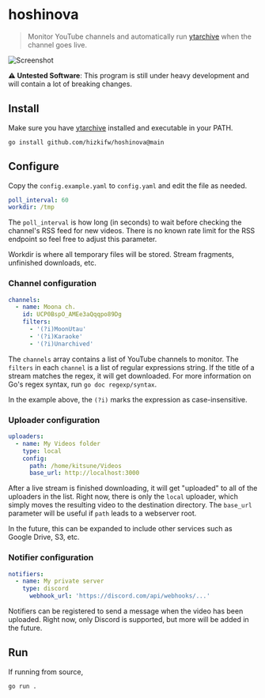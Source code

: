 # hoshinova

> Monitor YouTube channels and automatically run
> [ytarchive](https://github.com/Kethsar/ytarchive) when the channel goes live.

![Screenshot](https://user-images.githubusercontent.com/7418049/158234855-255f8897-f8a6-40f1-a890-af34336e65b6.png)

**⚠️ Untested Software**: This program is still under heavy development and will
contain a lot of breaking changes.

## Install

Make sure you have [ytarchive](https://github.com/Kethsar/ytarchive) installed
and executable in your PATH.

```
go install github.com/hizkifw/hoshinova@main
```

## Configure

Copy the `config.example.yaml` to `config.yaml` and edit the file as needed.

```yaml
poll_interval: 60
workdir: /tmp
```

The `poll_interval` is how long (in seconds) to wait before checking the
channel's RSS feed for new videos. There is no known rate limit for the RSS
endpoint so feel free to adjust this parameter.

Workdir is where all temporary files will be stored. Stream fragments,
unfinished downloads, etc.

### Channel configuration

```yaml
channels:
  - name: Moona ch.
    id: UCP0BspO_AMEe3aQqqpo89Dg
    filters:
      - '(?i)MoonUtau'
      - '(?i)Karaoke'
      - '(?i)Unarchived'
```

The `channels` array contains a list of YouTube channels to monitor. The
`filters` in each `channel` is a list of regular expressions string. If the
title of a stream matches the regex, it will get downloaded. For more
information on Go's regex syntax, run `go doc regexp/syntax`.

In the example above, the `(?i)` marks the expression as case-insensitive.

### Uploader configuration

```yaml
uploaders:
  - name: My Videos folder
    type: local
    config:
      path: /home/kitsune/Videos
      base_url: http://localhost:3000
```

After a live stream is finished downloading, it will get "uploaded" to all of
the uploaders in the list. Right now, there is only the `local` uploader, which
simply moves the resulting video to the destination directory. The `base_url`
parameter will be useful if `path` leads to a webserver root.

In the future, this can be expanded to include other services such as Google
Drive, S3, etc.

### Notifier configuration

```yaml
notifiers:
  - name: My private server
    type: discord
      webhook_url: 'https://discord.com/api/webhooks/...'
```

Notifiers can be registered to send a message when the video has been uploaded.
Right now, only Discord is supported, but more will be added in the future.

## Run

If running from source,

```
go run .
```
